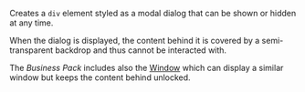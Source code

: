Creates a `div` element styled as a modal dialog that can be shown or hidden at any time. 

When the dialog is displayed, the content behind it is covered by a semi-transparent backdrop and thus cannot be interacted with.

The *Business Pack* includes also the [Window](~/controls/businesspack/Window) which can display a similar window but keeps the content behind unlocked.